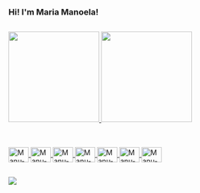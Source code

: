 ### Hi! I'm Maria Manoela!

##

<div>
  <a href="https://github.com/MariaManoela">
  <img height="180em" src="https://github-readme-stats.vercel.app/api?username=MariaManoela&show_icons=true&theme=cobalt&include_all_commits=true&count_private=true"/>
  <img height="180em" src="https://github-readme-stats.vercel.app/api/top-langs/?username=MariaManoela&layout=compact&langs_count=7&theme=cobalt"/>
</div>
  
##
  
  <div style="display: inline_block"><br>
  <img align="center" alt="Manu-Java" height="30" width="40" src="https://cdn.jsdelivr.net/gh/devicons/devicon/icons/java/java-original.svg"/>
  <img align="center" alt="Manu-Spring" height="30" width="40" src="https://cdn.jsdelivr.net/gh/devicons/devicon/icons/spring/spring-original.svg"/>
  <img align="center" alt="Manu-C" height="30" width="40" src="https://cdn.jsdelivr.net/gh/devicons/devicon/icons/c/c-original.svg"/>
  <img align="center" alt="Manu-HTML" height="30" width="40" src="https://cdn.jsdelivr.net/gh/devicons/devicon/icons/html5/html5-original.svg"/>
  <img align="center" alt="Manu-CSS" height="30" width="40" src="https://cdn.jsdelivr.net/gh/devicons/devicon/icons/css3/css3-original.svg"/>
  <img align="center" alt="Manu-JS" height="30" width="40" src="https://cdn.jsdelivr.net/gh/devicons/devicon/icons/javascript/javascript-original.svg"/>
  <img align="center" alt="Manu-React" height="30" width="40" src="https://cdn.jsdelivr.net/gh/devicons/devicon/icons/react/react-original.svg"/>
  
##
  
<div>
  <a href="https://www.linkedin.com/in/maria-manoela-cunha-a902001b2/" target="_blank"><img src="https://img.shields.io/badge/-LinkedIn-%230077B5?style=for-the-badge&logo=linkedin&logoColor=white" target="_blank"></a>
</div>
